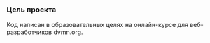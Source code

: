 ### Цель проекта
Код написан в образовательных целях на онлайн-курсе для веб-разработчиков dvmn.org.